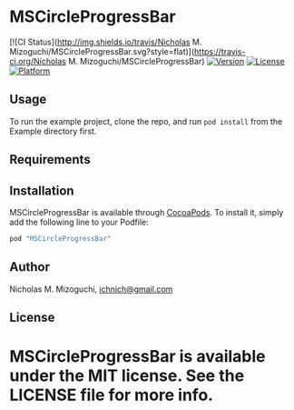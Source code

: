 # MSCircleProgressBar

[![CI Status](http://img.shields.io/travis/Nicholas M. Mizoguchi/MSCircleProgressBar.svg?style=flat)](https://travis-ci.org/Nicholas M. Mizoguchi/MSCircleProgressBar)
[![Version](https://img.shields.io/cocoapods/v/MSCircleProgressBar.svg?style=flat)](http://cocoapods.org/pods/MSCircleProgressBar)
[![License](https://img.shields.io/cocoapods/l/MSCircleProgressBar.svg?style=flat)](http://cocoapods.org/pods/MSCircleProgressBar)
[![Platform](https://img.shields.io/cocoapods/p/MSCircleProgressBar.svg?style=flat)](http://cocoapods.org/pods/MSCircleProgressBar)

## Usage

To run the example project, clone the repo, and run `pod install` from the Example directory first.

## Requirements

## Installation

MSCircleProgressBar is available through [CocoaPods](http://cocoapods.org). To install
it, simply add the following line to your Podfile:

```ruby
pod "MSCircleProgressBar"
```

## Author

Nicholas M. Mizoguchi, ichnich@gmail.com

## License

MSCircleProgressBar is available under the MIT license. See the LICENSE file for more info.
=======